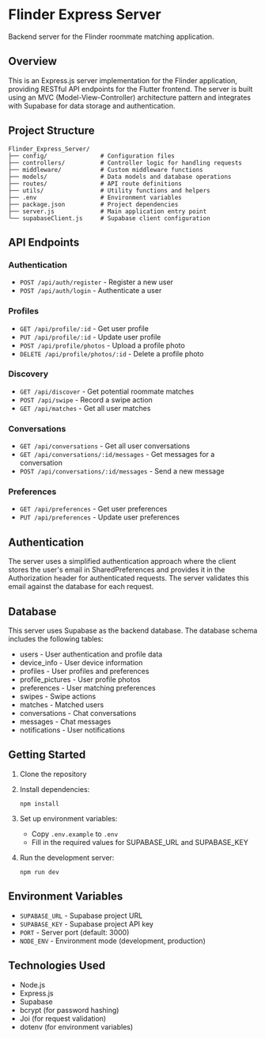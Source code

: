 # Flinder Express Server

Backend server for the Flinder roommate matching application.

## Overview

This is an Express.js server implementation for the Flinder application, providing RESTful API endpoints for the Flutter frontend. The server is built using an MVC (Model-View-Controller) architecture pattern and integrates with Supabase for data storage and authentication.

## Project Structure

```
Flinder_Express_Server/
├── config/               # Configuration files
├── controllers/          # Controller logic for handling requests
├── middleware/           # Custom middleware functions
├── models/               # Data models and database operations
├── routes/               # API route definitions
├── utils/                # Utility functions and helpers
├── .env                  # Environment variables
├── package.json          # Project dependencies
├── server.js             # Main application entry point
└── supabaseClient.js     # Supabase client configuration
```

## API Endpoints

### Authentication

- `POST /api/auth/register` - Register a new user
- `POST /api/auth/login` - Authenticate a user

### Profiles

- `GET /api/profile/:id` - Get user profile
- `PUT /api/profile/:id` - Update user profile
- `POST /api/profile/photos` - Upload a profile photo
- `DELETE /api/profile/photos/:id` - Delete a profile photo

### Discovery

- `GET /api/discover` - Get potential roommate matches
- `POST /api/swipe` - Record a swipe action
- `GET /api/matches` - Get all user matches

### Conversations

- `GET /api/conversations` - Get all user conversations
- `GET /api/conversations/:id/messages` - Get messages for a conversation
- `POST /api/conversations/:id/messages` - Send a new message

### Preferences

- `GET /api/preferences` - Get user preferences
- `PUT /api/preferences` - Update user preferences

## Authentication

The server uses a simplified authentication approach where the client stores the user's email in SharedPreferences and provides it in the Authorization header for authenticated requests. The server validates this email against the database for each request.

## Database 

This server uses Supabase as the backend database. The database schema includes the following tables:

- users - User authentication and profile data
- device_info - User device information
- profiles - User profiles and preferences
- profile_pictures - User profile photos
- preferences - User matching preferences
- swipes - Swipe actions
- matches - Matched users
- conversations - Chat conversations
- messages - Chat messages
- notifications - User notifications

## Getting Started

1. Clone the repository
2. Install dependencies:
   ```
   npm install
   ```
3. Set up environment variables:
   - Copy `.env.example` to `.env`
   - Fill in the required values for SUPABASE_URL and SUPABASE_KEY
   
4. Run the development server:
   ```
   npm run dev
   ```

## Environment Variables

- `SUPABASE_URL` - Supabase project URL
- `SUPABASE_KEY` - Supabase project API key
- `PORT` - Server port (default: 3000)
- `NODE_ENV` - Environment mode (development, production)

## Technologies Used

- Node.js
- Express.js
- Supabase
- bcrypt (for password hashing)
- Joi (for request validation)
- dotenv (for environment variables) 